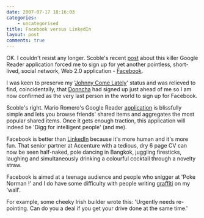 ```yaml
---
date: 2007-07-17 18:16:03
categories:
    - uncategorised
title: Facebook versus LinkedIn
layout: post
comments: true
---
```

OK. I couldn't resist any longer. Scoble's recent
[post](http://scobleizer.com/2007/07/15/google-reader-facebook-yummy/)
about this killer Google Reader application forced me to sign up for yet
another pointless, short-lived, social network, Web 2.0 application -
[Facebook](http://www.facebook.com).

I was keen to preserve my
'[Johnny Come Lately](http://www.nbrightside.com/blog/2005/08/23/firefox-and-thunderbird/)'
status and was relieved to find, coincidentally, that
[Donncha](http://ocaoimh.ie/2007/07/16/oh-facebook-i-feel-so-dirty/) had
signed up just ahead of me so I am now confirmed as the very last person
in the world to sign up for Facebook.

Scoble's right. Mario Romero's Google Reader
[application](http://www.facebook.com/apps/application.php?id=2354684299)
is blissfully simple and lets you browse friends' shared items and
aggregates the most popular shared items. Once it gets enough traction,
this application will indeed be 'Digg for intelligent people' (and me).

Facebook is better than
[LinkedIn](http://www.nbrightside.com/blog/2006/03/03/linkedincom/)
because it's more human and it's more fun. That senior partner at
Accenture with a tedious, dry 6 page CV can now be seen half-naked, pole
dancing in Bangkok, juggling firesticks, laughing and simultaneously
drinking a colourful cocktail through a novelty straw.

Facebook is aimed at a teenage audience and people who snigger at 'Poke
Norman !' and I do have some difficulty with people writing
[graffiti](http://www.nbrightside.com/blog/2006/11/01/trick-or-treat/)
on my 'wall'.

For example, some cheeky Irish builder wrote this: 'Urgently needs
re-pointing. Can do you a deal if you get your drive done at the same
time.'
